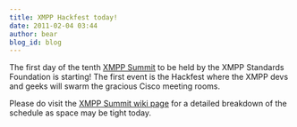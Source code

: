 ```yaml
---
title: XMPP Hackfest today!
date: 2011-02-04 03:44
author: bear
blog_id: blog
---
```


The first day of the tenth [XMPP Summit](http://xmpp.org/participate/the-xmpp-summit/) to be held by the XMPP Standards Foundation is starting! The first event is the Hackfest where the XMPP devs and geeks will swarm the gracious Cisco meeting rooms.

Please do visit the [XMPP Summit wiki page](http://xmpp.org/participate/the-xmpp-summit/) for a detailed breakdown of the schedule as space may be tight today.
